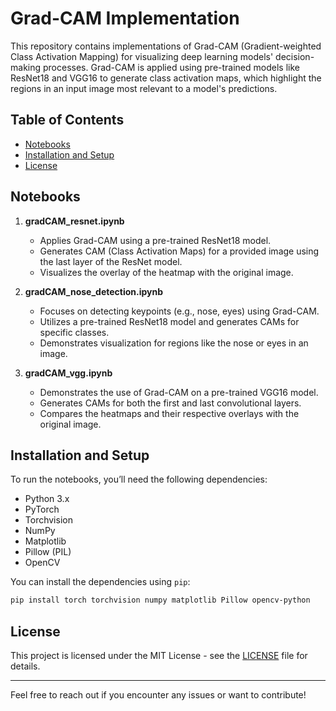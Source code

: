 # Grad-CAM Implementation

This repository contains implementations of Grad-CAM (Gradient-weighted Class Activation Mapping) for visualizing deep learning models' decision-making processes. Grad-CAM is applied using pre-trained models like ResNet18 and VGG16 to generate class activation maps, which highlight the regions in an input image most relevant to a model's predictions.

## Table of Contents
- [Notebooks](#notebooks)
- [Installation and Setup](#installation-and-setup)
- [License](#license)

## Notebooks

1. **gradCAM_resnet.ipynb**
    - Applies Grad-CAM using a pre-trained ResNet18 model.
    - Generates CAM (Class Activation Maps) for a provided image using the last layer of the ResNet model.
    - Visualizes the overlay of the heatmap with the original image.

2. **gradCAM_nose_detection.ipynb**
    - Focuses on detecting keypoints (e.g., nose, eyes) using Grad-CAM.
    - Utilizes a pre-trained ResNet18 model and generates CAMs for specific classes.
    - Demonstrates visualization for regions like the nose or eyes in an image.

3. **gradCAM_vgg.ipynb**
    - Demonstrates the use of Grad-CAM on a pre-trained VGG16 model.
    - Generates CAMs for both the first and last convolutional layers.
    - Compares the heatmaps and their respective overlays with the original image.

## Installation and Setup

To run the notebooks, you’ll need the following dependencies:

- Python 3.x
- PyTorch
- Torchvision
- NumPy
- Matplotlib
- Pillow (PIL)
- OpenCV

You can install the dependencies using `pip`:

```bash
pip install torch torchvision numpy matplotlib Pillow opencv-python
```

## License

This project is licensed under the MIT License - see the [LICENSE](LICENSE) file for details.

---

Feel free to reach out if you encounter any issues or want to contribute!
